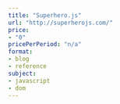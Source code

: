 ```yaml
---
title: "Superhero.js"
url: "http://superherojs.com/"
price: 
- "0"
pricePerPeriod: "n/a"
format: 
- blog
- reference
subject: 
- javascript
- dom
---
```


